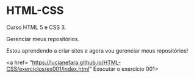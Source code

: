 # HTML-CSS
 Curso HTML 5 e CSS 3.

 Gerenciar meus repositórios.


 Estou aprendendo a criar sites e agora vou gerenciar meus repositórios!


<a href= "https://lucianefara.github.io/HTML-CSS/exercicios/ex001/index.html" Executar o exercício 001> 